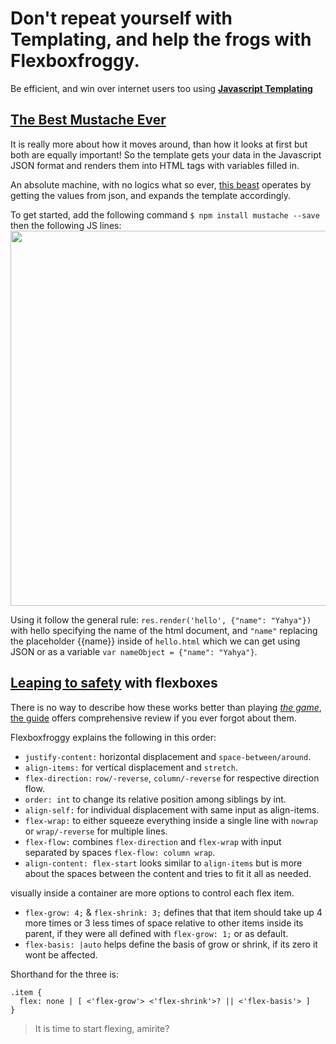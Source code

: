 # Don't repeat yourself with Templating, and help the frogs with Flexboxfroggy.

Be efficient, and win over internet users too using [**Javascript Templating**](https://medium.com/@1sherlynn/javascript-templating-language-and-engine-mustache-js-with-node-and-express-f4c2530e73b2)

## [The Best Mustache Ever](https://github.com/janl/mustache.js)

It is really more about how it moves around, than how it looks at first but both are equally important! So the template gets your data in the Javascript JSON format and renders them into HTML tags with variables filled in.

An absolute machine, with no logics what so ever, [this beast](https://mustache.github.io/mustache.5.html) operates by getting the values from json, and expands the template accordingly.

To get started, add the following command `$ npm install mustache --save` then the following JS lines:
<img src="https://miro.medium.com/max/875/1*ES10lxr7tdRFVEKcRAgLEw.png" width="600">

Using it follow the general rule: `res.render('hello', {"name": "Yahya"})` with hello specifying the name of the html document, and `"name"` replacing the placeholder {{name}} inside of `hello.html` which we can get using JSON or as a variable `var nameObject = {"name": "Yahya"}`. 

## [Leaping to safety](https://flexboxfroggy.com/) with flexboxes

There is no way to describe how these works better than playing [*the game*]((https://flexboxfroggy.com/)), [the guide](https://css-tricks.com/snippets/css/a-guide-to-flexbox/) offers comprehensive review if you ever forgot about them.

Flexboxfroggy explains the following in this order:

* `justify-content:` horizontal displacement and `space-between/around`.
* `align-items:` for vertical displacement and `stretch`.
* `flex-direction:` `row/-reverse`, `column/-reverse` for respective direction flow.
* `order: int` to change its relative position among siblings by int.
* `align-self:` for individual displacement with same input as align-items.
* `flex-wrap:` to either squeeze everything inside a single line with `nowrap` or `wrap/-reverse` for multiple lines.
* `flex-flow:` combines `flex-direction` and `flex-wrap` with input separated by spaces `flex-flow: column wrap`.
* `align-content: flex-start` looks similar to `align-items` but is more about the spaces between the content and tries to fit it all as needed.

visually inside a container are more options to control each flex item. 
* `flex-grow: 4;` & `flex-shrink: 3;` defines that that item should take up 4 more times or 3 less times of space relative to other items inside its parent, if they were all defined with `flex-grow: 1;` or as default.
* `flex-basis: |auto` helps define the basis of grow or shrink, if its zero it wont be affected.

Shorthand for the three is: 
```
.item {
  flex: none | [ <'flex-grow'> <'flex-shrink'>? || <'flex-basis'> ]
}
```
> It is time to start flexing, amirite?